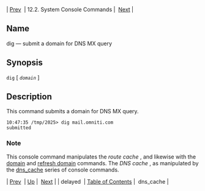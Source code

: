 | [Prev](console_commands.delayed)  | 12.2. System Console Commands |  [Next](console_commands.dns_cache.php) |

<a name="console_commands.dig"></a>
## Name

dig — submit a domain for DNS MX query

## Synopsis

`dig` [ *`domain`* ]

<a name="idp15857360"></a>
## Description

This command submits a domain for DNS MX query.

```
10:47:35 /tmp/2025> dig mail.omniti.com
submitted
```

### Note

This console command manipulates the *route cache* , and likewise with the [domain](console_commands.domain "domain") and [refresh domain](console_commands.refresh_domain.php "refresh domain") commands. The *DNS cache* , as manipulated by the [dns_cache](console_commands.dns_cache.php "dns_cache") series of console commands.

| [Prev](console_commands.delayed)  | [Up](console.commands.non-module.php) |  [Next](console_commands.dns_cache.php) |
| delayed  | [Table of Contents](index) |  dns_cache |
